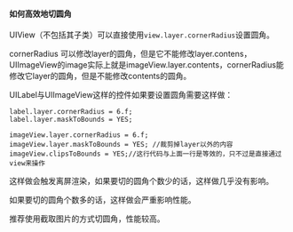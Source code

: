 #### 如何高效地切圆角

UIView（不包括其子类）可以直接使用`view.layer.cornerRadius`设置圆角。

cornerRadius 可以修改layer的圆角，但是它不能修改layer.contens，UIImageView的image实际上就是imageView.layer.contents，cornerRadius能修改它layer的圆角，但是不能修改contents的圆角。

UILabel与UIImageView这样的控件如果要设置圆角需要这样做：

```objc
label.layer.cornerRadius = 6.f;   
label.layer.maskToBounds = YES;   

imageView.layer.cornerRadius = 6.f;
imageView.layer.maskToBounds = YES; //裁剪掉layer以外的内容
imageView.clipsToBounds = YES;//这行代码与上面一行是等效的，只不过是直接通过view来操作

```

这样做会触发离屏渲染，如果要切的圆角个数少的话，这样做几乎没有影响。

如果要切的圆角个数多的话，这样做会严重影响性能。

推荐使用截取图片的方式切圆角，性能较高。
